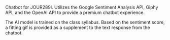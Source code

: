 Chatbot for JOUR289I. Utilizes the Google Sentiment Analysis API, Giphy API, and the OpenAI API to provide a premium chatbot experience. 

The AI model is trained on the class syllabus. Based on the sentiment score, a fitting gif is provided as a supplement to the text response from the chatbot.
